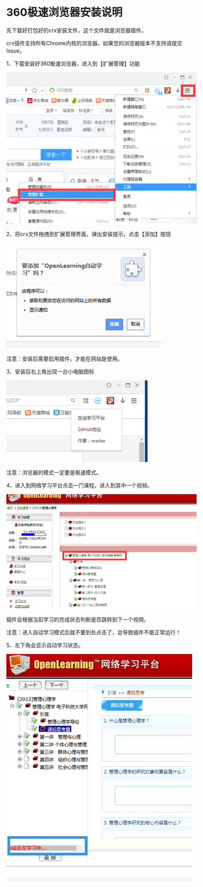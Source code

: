 # 360极速浏览器安装说明

 先下载好打包好的crx安装文件，这个文件就是浏览器插件。


crx插件支持所有Chrome内核的浏览器。如果您的浏览器版本不支持请提交Issue。


1、下载安装好360极速浏览器，进入到【扩展管理】功能

![ad](./images/1.png)

2、将crx文件拖拽到扩展管理界面，弹出安装提示，点击【添加】按钮

![ad](./images/2.png)

注意：安装后需要启用插件，才能在网站是使用。

3、安装后右上角出现一台小电脑图标

![ad](./images/3.png)

注意：浏览器的模式一定要是极速模式。

4、进入到网络学习平台点击一门课程，进入到其中一个视频。

![ad](./images/4.png)

插件会根据当前学习的完成状态判断是否跳转到下一个视频。

注意：进入自动学习模式后就不要到处点击了，会导致插件不能正常运行！

5、左下角会显示自动学习状态。

![ad](./images/5.png)